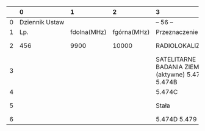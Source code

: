 |    | 0              | 1           | 2           | 3                                                 | 4               |
|---:|:---------------|:------------|:------------|:--------------------------------------------------|:----------------|
|  0 | Dziennik Ustaw |             |             | – 56 –                                            | Poz. 2518       |
|  1 | Lp.            | fdolna(MHz) | fgórna(MHz) | Przeznaczenie                                     | Użytkowanie     |
|  2 | 456            | 9900        | 10000       | RADIOLOKALIZACJA                                  | cywilno-rządowe |
|  3 |                |             |             | SATELITARNE BADANIA ZIEMI (aktywne) 5.474A 5.474B | cywilno-rządowe |
|  4 |                |             |             | 5.474C                                            |                 |
|  5 |                |             |             | Stała                                             | cywilno-rządowe |
|  6 |                |             |             | 5.474D 5.479                                      |                 |